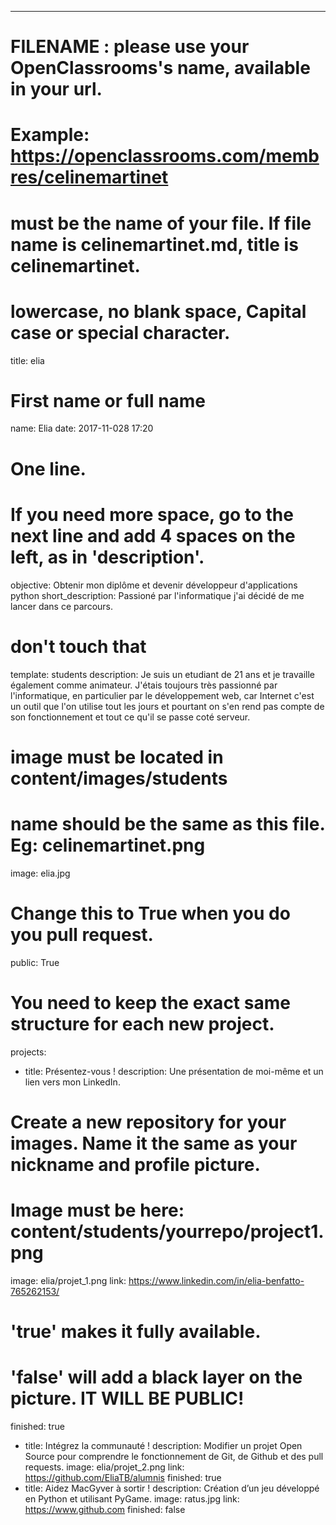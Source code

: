 ---

# FILENAME : please use your OpenClassrooms's name, available in your url.
# Example: https://openclassrooms.com/membres/celinemartinet
# must be the name of your file. If file name is celinemartinet.md, title is celinemartinet.
# lowercase, no blank space, Capital case or special character.
title: elia

# First name or full name
name: Elia
date: 2017-11-028 17:20

# One line.
# If you need more space, go to the next line and add 4 spaces on the left, as in 'description'.
objective: Obtenir mon diplôme et devenir développeur d'applications python
short_description: Passioné par l'informatique j'ai décidé de me lancer dans ce parcours. 

# don't touch that
template: students
description:
Je suis un etudiant de 21 ans et je travaille également comme animateur. J'étais toujours très passionné par l'informatique, en particulier par le développement web, car Internet c'est un outil que l'on utilise tout les jours et pourtant on s'en rend pas compte de son fonctionnement et tout ce qu'il se passe coté serveur.

# image must be located in content/images/students
# name should be the same as this file. Eg: celinemartinet.png
image: elia.jpg

# Change this to True when you do you pull request.
public: True

# You need to keep the exact same structure for each new project.
projects:
- title: Présentez-vous !
description: Une présentation de moi-même et un lien vers mon LinkedIn.
# Create a new repository for your images. Name it the same as your nickname and profile picture.
# Image must be here: content/students/yourrepo/project1.png
image: elia/projet_1.png
link: https://www.linkedin.com/in/elia-benfatto-765262153/
# 'true' makes it fully available.
# 'false' will add a black layer on the picture. IT WILL BE PUBLIC!
finished: true
- title: Intégrez la communauté !
description: Modifier un projet Open Source pour comprendre le fonctionnement de Git, de Github et des pull requests. 
image: elia/projet_2.png
link: https://github.com/EliaTB/alumnis
finished: true
- title: Aidez MacGyver à sortir !
description: Création d’un jeu développé en Python et utilisant PyGame.
image: ratus.jpg
link: https://www.github.com
finished: false
